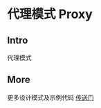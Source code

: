 # 代理模式 Proxy

## Intro

代理模式

## More

更多设计模式及示例代码 [传送门](https://github.com/WeihanLi/DesignPatterns)
